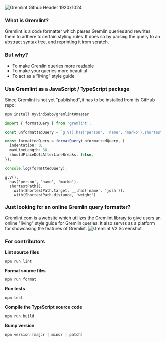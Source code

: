 ![Gremlint Github Header 1920x1024](https://user-images.githubusercontent.com/25663729/88488788-d5a73700-cf8f-11ea-9adb-03d62c77c1b7.png)

### What is Gremlint?

Gremlint is a code formatter which parses Gremlin queries and rewrites them to adhere to certain styling rules. It does so by parsing the query to an abstract syntax tree, and reprinting it from scratch.

### But why?

- To make Gremlin queries more readable
- To make your queries more beautiful
- To act as a "living" style guide

### Use Gremlint as a JavaScript / TypeScript package

Since Gremlint is not yet "published", it has to be installed from its GitHub repo:

```bash
npm install OyvindSabo/gremlint#master
```

```typescript
import { formatQuery } from 'gremlint';

const unformattedQuery = `g.V().has('person', 'name', 'marko').shortestPath().with(ShortestPath.target, __.has('name', 'josh')).with(ShortestPath.distance, 'weight')`;

const formattedQuery = formatQuery(unformattedQuery, {
  indentation: 0,
  maxLineLength: 80,
  shouldPlaceDotsAfterLineBreaks: false,
});

console.log(formattedQuery);
```

```
g.V().
  has('person', 'name', 'marko').
  shortestPath().
    with(ShortestPath.target, __.has('name', 'josh')).
    with(ShortestPath.distance, 'weight')
```

### Just looking for an online Gremlin query formatter?

Gremlint.com is a website which utilizes the Gremlint library to give users an online "living" style guide for Gremlin queries. It also serves as a platform for showcasing the features of Gremlint.
![Gremlint V2 Screenshot](https://user-images.githubusercontent.com/25663729/88488518-f078ac00-cf8d-11ea-9e1c-01edec285751.png)

### For contributors

**Lint source files**

`npm run lint`

**Format source files**

`npm run format`

**Run tests**

`npm test`

**Compile the TypeScript source code**

`npm run build`

**Bump version**

`npm version [major | minor | patch]`
